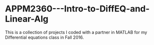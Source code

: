 # APPM2360---Intro-to-DiffEQ-and-Linear-Alg

This is a collection of projects I coded with a partner in MATLAB for my Differential equations class in Fall 2016.